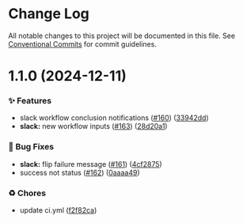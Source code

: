 # Change Log

All notable changes to this project will be documented in this file.
See [Conventional Commits](https://conventionalcommits.org) for commit guidelines.

# 1.1.0 (2024-12-11)


### ✨ Features

* slack workflow conclusion notifications ([#160](https://github.com/Kong/public-shared-actions/issues/160)) ([33942dd](https://github.com/Kong/public-shared-actions/commit/33942ddf9f69faad5d85c1fe63888c267bf83b0a))
* **slack:** new workflow inputs ([#163](https://github.com/Kong/public-shared-actions/issues/163)) ([28d20a1](https://github.com/Kong/public-shared-actions/commit/28d20a1f492927f35b00b317acd78f669c45f88b))


### 🐛 Bug Fixes

* **slack:** flip failure message ([#161](https://github.com/Kong/public-shared-actions/issues/161)) ([4cf2875](https://github.com/Kong/public-shared-actions/commit/4cf28753e54f4cf3768870b50e5b7879ed558a10))
* success not status ([#162](https://github.com/Kong/public-shared-actions/issues/162)) ([0aaaa49](https://github.com/Kong/public-shared-actions/commit/0aaaa49782e9028086feb943ec04e03e35e3f813))


### ♻️ Chores

* update ci.yml ([f2f82ca](https://github.com/Kong/public-shared-actions/commit/f2f82caa3fcee10049427af5c1c4ba651b4c5575))
